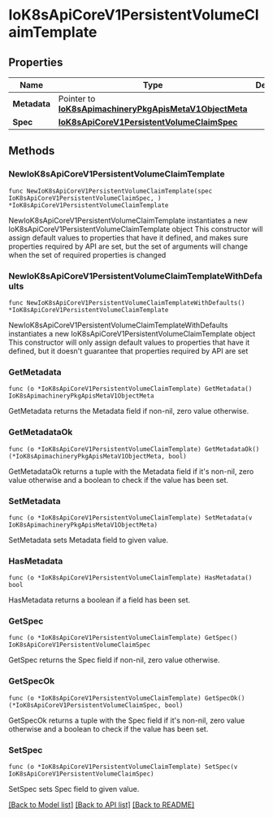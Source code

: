# IoK8sApiCoreV1PersistentVolumeClaimTemplate

## Properties

Name | Type | Description | Notes
------------ | ------------- | ------------- | -------------
**Metadata** | Pointer to [**IoK8sApimachineryPkgApisMetaV1ObjectMeta**](IoK8sApimachineryPkgApisMetaV1ObjectMeta.md) |  | [optional] 
**Spec** | [**IoK8sApiCoreV1PersistentVolumeClaimSpec**](IoK8sApiCoreV1PersistentVolumeClaimSpec.md) |  | 

## Methods

### NewIoK8sApiCoreV1PersistentVolumeClaimTemplate

`func NewIoK8sApiCoreV1PersistentVolumeClaimTemplate(spec IoK8sApiCoreV1PersistentVolumeClaimSpec, ) *IoK8sApiCoreV1PersistentVolumeClaimTemplate`

NewIoK8sApiCoreV1PersistentVolumeClaimTemplate instantiates a new IoK8sApiCoreV1PersistentVolumeClaimTemplate object
This constructor will assign default values to properties that have it defined,
and makes sure properties required by API are set, but the set of arguments
will change when the set of required properties is changed

### NewIoK8sApiCoreV1PersistentVolumeClaimTemplateWithDefaults

`func NewIoK8sApiCoreV1PersistentVolumeClaimTemplateWithDefaults() *IoK8sApiCoreV1PersistentVolumeClaimTemplate`

NewIoK8sApiCoreV1PersistentVolumeClaimTemplateWithDefaults instantiates a new IoK8sApiCoreV1PersistentVolumeClaimTemplate object
This constructor will only assign default values to properties that have it defined,
but it doesn't guarantee that properties required by API are set

### GetMetadata

`func (o *IoK8sApiCoreV1PersistentVolumeClaimTemplate) GetMetadata() IoK8sApimachineryPkgApisMetaV1ObjectMeta`

GetMetadata returns the Metadata field if non-nil, zero value otherwise.

### GetMetadataOk

`func (o *IoK8sApiCoreV1PersistentVolumeClaimTemplate) GetMetadataOk() (*IoK8sApimachineryPkgApisMetaV1ObjectMeta, bool)`

GetMetadataOk returns a tuple with the Metadata field if it's non-nil, zero value otherwise
and a boolean to check if the value has been set.

### SetMetadata

`func (o *IoK8sApiCoreV1PersistentVolumeClaimTemplate) SetMetadata(v IoK8sApimachineryPkgApisMetaV1ObjectMeta)`

SetMetadata sets Metadata field to given value.

### HasMetadata

`func (o *IoK8sApiCoreV1PersistentVolumeClaimTemplate) HasMetadata() bool`

HasMetadata returns a boolean if a field has been set.

### GetSpec

`func (o *IoK8sApiCoreV1PersistentVolumeClaimTemplate) GetSpec() IoK8sApiCoreV1PersistentVolumeClaimSpec`

GetSpec returns the Spec field if non-nil, zero value otherwise.

### GetSpecOk

`func (o *IoK8sApiCoreV1PersistentVolumeClaimTemplate) GetSpecOk() (*IoK8sApiCoreV1PersistentVolumeClaimSpec, bool)`

GetSpecOk returns a tuple with the Spec field if it's non-nil, zero value otherwise
and a boolean to check if the value has been set.

### SetSpec

`func (o *IoK8sApiCoreV1PersistentVolumeClaimTemplate) SetSpec(v IoK8sApiCoreV1PersistentVolumeClaimSpec)`

SetSpec sets Spec field to given value.



[[Back to Model list]](../README.md#documentation-for-models) [[Back to API list]](../README.md#documentation-for-api-endpoints) [[Back to README]](../README.md)


